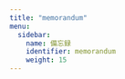 ```yaml
---
title: "memorandum"
menu:
  sidebar:
    name: 備忘録
    identifier: memorandum
    weight: 15
---
```

